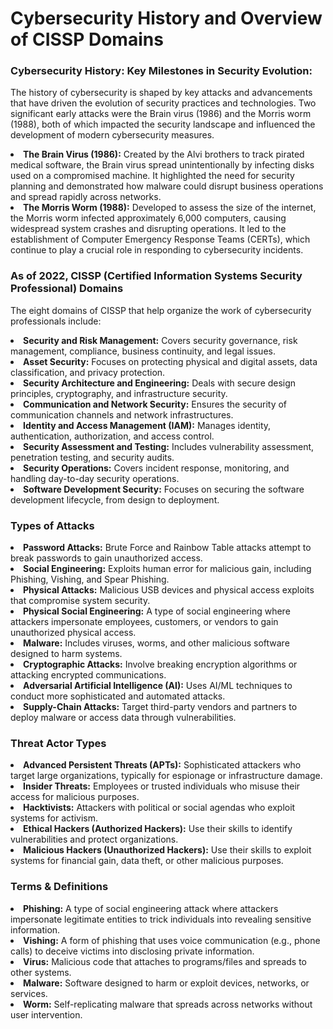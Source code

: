 

<h1>Cybersecurity History and Overview of CISSP Domains</h1>
<h3>Cybersecurity History: Key Milestones in Security Evolution:</h3>
<p>The history of cybersecurity is shaped by key attacks and advancements that have driven the evolution of security practices and technologies. Two significant early attacks were the Brain virus (1986) and the Morris worm (1988), both of which impacted the security landscape and influenced the development of modern cybersecurity measures.</p>

<li><strong>The Brain Virus (1986):</strong> Created by the Alvi brothers to track pirated medical software, the Brain virus spread unintentionally by infecting disks used on a compromised machine. It highlighted the need for security planning and demonstrated how malware could disrupt business operations and spread rapidly across networks.</li>
<li><strong>The Morris Worm (1988):</strong> Developed to assess the size of the internet, the Morris worm infected approximately 6,000 computers, causing widespread system crashes and disrupting operations. It led to the establishment of Computer Emergency Response Teams (CERTs), which continue to play a crucial role in responding to cybersecurity incidents.</li>

<h3>As of 2022, CISSP (Certified Information Systems Security Professional) Domains</h3>
<p>The eight domains of CISSP that help organize the work of cybersecurity professionals include:</p>

<li><strong>Security and Risk Management:</strong> Covers security governance, risk management, compliance, business continuity, and legal issues.</li>
<li><strong>Asset Security:</strong> Focuses on protecting physical and digital assets, data classification, and privacy protection.</li>
<li><strong>Security Architecture and Engineering:</strong> Deals with secure design principles, cryptography, and infrastructure security.</li>
<li><strong>Communication and Network Security:</strong> Ensures the security of communication channels and network infrastructures.</li>
<li><strong>Identity and Access Management (IAM):</strong> Manages identity, authentication, authorization, and access control.</li>
<li><strong>Security Assessment and Testing:</strong> Includes vulnerability assessment, penetration testing, and security audits.</li>
<li><strong>Security Operations:</strong> Covers incident response, monitoring, and handling day-to-day security operations.</li>
<li><strong>Software Development Security:</strong> Focuses on securing the software development lifecycle, from design to deployment.</li>

<h3>Types of Attacks</h3>
<li><strong>Password Attacks:</strong> Brute Force and Rainbow Table attacks attempt to break passwords to gain unauthorized access.</li>
<li><strong>Social Engineering:</strong> Exploits human error for malicious gain, including Phishing, Vishing, and Spear Phishing.</li>
<li><strong>Physical Attacks:</strong> Malicious USB devices and physical access exploits that compromise system security.</li>
<li><strong>Physical Social Engineering:</strong> A type of social engineering where attackers impersonate employees, customers, or vendors to gain unauthorized physical access.</li>
<li><strong>Malware:</strong> Includes viruses, worms, and other malicious software designed to harm systems.</li>
<li><strong>Cryptographic Attacks:</strong> Involve breaking encryption algorithms or attacking encrypted communications.</li>
<li><strong>Adversarial Artificial Intelligence (AI):</strong> Uses AI/ML techniques to conduct more sophisticated and automated attacks.</li>
<li><strong>Supply-Chain Attacks:</strong> Target third-party vendors and partners to deploy malware or access data through vulnerabilities.</li>

<h3>Threat Actor Types</h3>
<li><strong>Advanced Persistent Threats (APTs):</strong> Sophisticated attackers who target large organizations, typically for espionage or infrastructure damage.</li>
<li><strong>Insider Threats:</strong> Employees or trusted individuals who misuse their access for malicious purposes.</li>
<li><strong>Hacktivists:</strong> Attackers with political or social agendas who exploit systems for activism.</li>
<li><strong>Ethical Hackers (Authorized Hackers):</strong> Use their skills to identify vulnerabilities and protect organizations.</li>
<li><strong>Malicious Hackers (Unauthorized Hackers):</strong> Use their skills to exploit systems for financial gain, data theft, or other malicious purposes.</li>

<h3>Terms & Definitions</h3>
<li><strong>Phishing:</strong> A type of social engineering attack where attackers impersonate legitimate entities to trick individuals into revealing sensitive information.</li>
<li><strong>Vishing:</strong> A form of phishing that uses voice communication (e.g., phone calls) to deceive victims into disclosing private information.</li>
<li><strong>Virus:</strong> Malicious code that attaches to programs/files and spreads to other systems.</li>
<li><strong>Malware:</strong> Software designed to harm or exploit devices, networks, or services.</li>
<li><strong>Worm:</strong> Self-replicating malware that spreads across networks without user intervention.</li>






